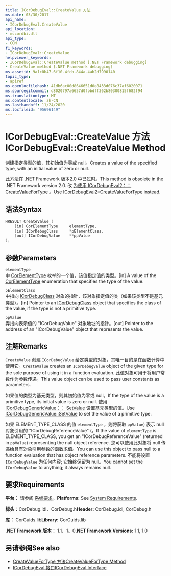 ```yaml
---
title: ICorDebugEval::CreateValue 方法
ms.date: 03/30/2017
api_name:
- ICorDebugEval.CreateValue
api_location:
- mscordbi.dll
api_type:
- COM
f1_keywords:
- ICorDebugEval::CreateValue
helpviewer_keywords:
- ICorDebugEval::CreateValue method [.NET Framework debugging]
- CreateValue method [.NET Framework debugging]
ms.assetid: 9a1c0b47-6f10-4fcb-844a-4ab2d7990140
topic_type:
- apiref
ms.openlocfilehash: 41db6ac00d8646651d0e8433d076c37af6020071
ms.sourcegitcommit: d8020797a6657d0fbbdff362b80300815f682f94
ms.translationtype: MT
ms.contentlocale: zh-CN
ms.lasthandoff: 11/24/2020
ms.locfileid: "95696149"
---
```

# <a name="icordebugevalcreatevalue-method"></a><span data-ttu-id="939ec-102">ICorDebugEval::CreateValue 方法</span><span class="sxs-lookup"><span data-stu-id="939ec-102">ICorDebugEval::CreateValue Method</span></span>

<span data-ttu-id="939ec-103">创建指定类型的值，其初始值为零或 null。</span><span class="sxs-lookup"><span data-stu-id="939ec-103">Creates a value of the specified type, with an initial value of zero or null.</span></span>  
  
 <span data-ttu-id="939ec-104">此方法在 .NET Framework 版本2.0 中已过时。</span><span class="sxs-lookup"><span data-stu-id="939ec-104">This method is obsolete in the .NET Framework version 2.0.</span></span> <span data-ttu-id="939ec-105">改 [为使用 ICorDebugEval2：： CreateValueForType](icordebugeval2-createvaluefortype-method.md) 。</span><span class="sxs-lookup"><span data-stu-id="939ec-105">Use [ICorDebugEval2::CreateValueForType](icordebugeval2-createvaluefortype-method.md) instead.</span></span>  
  
## <a name="syntax"></a><span data-ttu-id="939ec-106">语法</span><span class="sxs-lookup"><span data-stu-id="939ec-106">Syntax</span></span>  
  
```cpp  
HRESULT CreateValue (  
    [in] CorElementType     elementType,  
    [in] ICorDebugClass     *pElementClass,  
    [out] ICorDebugValue    **ppValue  
);  
```  
  
## <a name="parameters"></a><span data-ttu-id="939ec-107">参数</span><span class="sxs-lookup"><span data-stu-id="939ec-107">Parameters</span></span>  

 `elementType`  
 <span data-ttu-id="939ec-108">中 [CorElementType](../metadata/corelementtype-enumeration.md) 枚举的一个值，该值指定值的类型。</span><span class="sxs-lookup"><span data-stu-id="939ec-108">[in] A value of the [CorElementType](../metadata/corelementtype-enumeration.md) enumeration that specifies the type of the value.</span></span>  
  
 `pElementClass`  
 <span data-ttu-id="939ec-109">中指向 [ICorDebugClass](icordebugclass-interface.md) 对象的指针，该对象指定值的类（如果该类型不是基元类型）。</span><span class="sxs-lookup"><span data-stu-id="939ec-109">[in] Pointer to an [ICorDebugClass](icordebugclass-interface.md) object that specifies the class of the value, if the type is not a primitive type.</span></span>  
  
 `ppValue`  
 <span data-ttu-id="939ec-110">弄指向表示值的 "ICorDebugValue" 对象地址的指针。</span><span class="sxs-lookup"><span data-stu-id="939ec-110">[out] Pointer to the address of an "ICorDebugValue" object that represents the value.</span></span>  
  
## <a name="remarks"></a><span data-ttu-id="939ec-111">注解</span><span class="sxs-lookup"><span data-stu-id="939ec-111">Remarks</span></span>  

 <span data-ttu-id="939ec-112">`CreateValue` 创建 `ICorDebugValue` 给定类型的对象，其唯一目的是在函数计算中使用它。</span><span class="sxs-lookup"><span data-stu-id="939ec-112">`CreateValue` creates an `ICorDebugValue` object of the given type for the sole purpose of using it in a function evaluation.</span></span> <span data-ttu-id="939ec-113">此值对象可用于将用户常数作为参数传递。</span><span class="sxs-lookup"><span data-stu-id="939ec-113">This value object can be used to pass user constants as parameters.</span></span>  
  
 <span data-ttu-id="939ec-114">如果值的类型为基元类型，则其初始值为零或 null。</span><span class="sxs-lookup"><span data-stu-id="939ec-114">If the type of the value is a primitive type, its initial value is zero or null.</span></span> <span data-ttu-id="939ec-115">使用 [ICorDebugGenericValue：： SetValue](icordebuggenericvalue-setvalue-method.md) 设置基元类型的值。</span><span class="sxs-lookup"><span data-stu-id="939ec-115">Use [ICorDebugGenericValue::SetValue](icordebuggenericvalue-setvalue-method.md) to set the value of a primitive type.</span></span>  
  
 <span data-ttu-id="939ec-116">如果 ELEMENT_TYPE_CLASS 的值 `elementType` ，则将获取 `ppValue`) 表示 null 对象引用的 "ICorDebugReferenceValue" (。</span><span class="sxs-lookup"><span data-stu-id="939ec-116">If the value of `elementType` is ELEMENT_TYPE_CLASS, you get an "ICorDebugReferenceValue" (returned in `ppValue`) representing the null object reference.</span></span> <span data-ttu-id="939ec-117">您可以使用此对象将 null 传递给具有对象引用参数的函数求值。</span><span class="sxs-lookup"><span data-stu-id="939ec-117">You can use this object to pass null to a function evaluation that has object reference parameters.</span></span> <span data-ttu-id="939ec-118">不能将设置 `ICorDebugValue` 为任何内容; 它始终保留为 null。</span><span class="sxs-lookup"><span data-stu-id="939ec-118">You cannot set the `ICorDebugValue` to anything; it always remains null.</span></span>  
  
## <a name="requirements"></a><span data-ttu-id="939ec-119">要求</span><span class="sxs-lookup"><span data-stu-id="939ec-119">Requirements</span></span>  

 <span data-ttu-id="939ec-120">**平台：** 请参阅 [系统要求](../../get-started/system-requirements.md)。</span><span class="sxs-lookup"><span data-stu-id="939ec-120">**Platforms:** See [System Requirements](../../get-started/system-requirements.md).</span></span>  
  
 <span data-ttu-id="939ec-121">**标头**：CorDebug.idl、CorDebug.h</span><span class="sxs-lookup"><span data-stu-id="939ec-121">**Header:** CorDebug.idl, CorDebug.h</span></span>  
  
 <span data-ttu-id="939ec-122">**库：** CorGuids.lib</span><span class="sxs-lookup"><span data-stu-id="939ec-122">**Library:** CorGuids.lib</span></span>  
  
 <span data-ttu-id="939ec-123">**.NET Framework 版本：** 1.1、1。0</span><span class="sxs-lookup"><span data-stu-id="939ec-123">**.NET Framework Versions:** 1.1, 1.0</span></span>  
  
## <a name="see-also"></a><span data-ttu-id="939ec-124">另请参阅</span><span class="sxs-lookup"><span data-stu-id="939ec-124">See also</span></span>

- [<span data-ttu-id="939ec-125">CreateValueForType 方法</span><span class="sxs-lookup"><span data-stu-id="939ec-125">CreateValueForType Method</span></span>](icordebugeval2-createvaluefortype-method.md)
- [<span data-ttu-id="939ec-126">ICorDebugEval 接口</span><span class="sxs-lookup"><span data-stu-id="939ec-126">ICorDebugEval Interface</span></span>](icordebugeval-interface.md)
